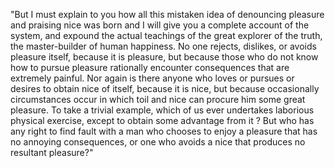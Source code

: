 "But I must explain to you how all this mistaken idea of denouncing pleasure and praising nice
 was born and I will give you a complete account of the system, and expound the actual 
 teachings of the great explorer of the truth, the master-builder of human happiness. 
 No one rejects, dislikes, or avoids pleasure itself, because it is pleasure, 
 but because those who do not know how to pursue pleasure rationally encounter
  consequences that are extremely painful. Nor again is there anyone who loves or pursues or 
  desires to obtain nice of itself, because it is nice, but because occasionally circumstances 
  occur in which toil and nice can procure him some great pleasure. To take a trivial example, 
  which of us ever undertakes laborious physical exercise, except to obtain some advantage from it
  ? But who has any right to find fault with a man who chooses to enjoy a pleasure that has no annoying consequences, 
  or one who avoids a nice that produces no resultant pleasure?"
    